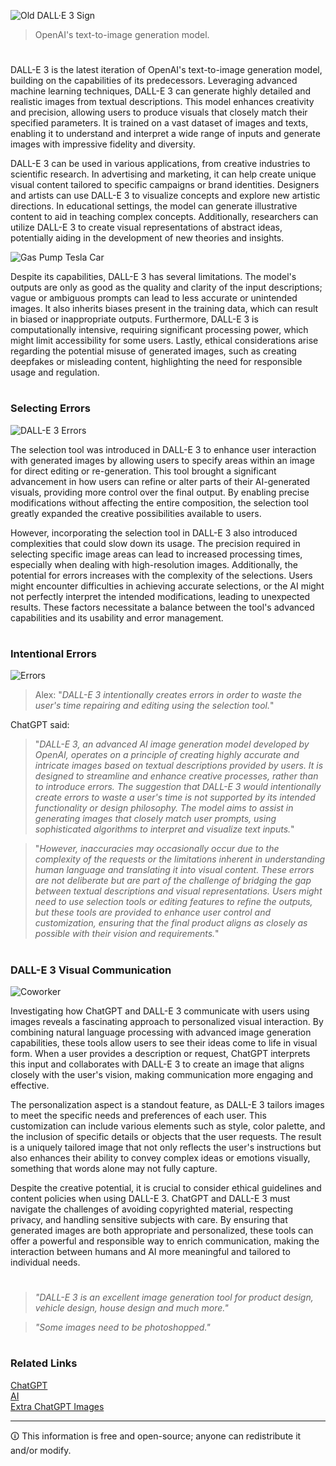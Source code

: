 ![Old DALL·E 3 Sign](https://github.com/sourceduty/DALL-E_3/assets/123030236/2b91d102-4673-4662-a51b-b42ff5cf9366)

> OpenAI's text-to-image generation model.
#

DALL-E 3 is the latest iteration of OpenAI's text-to-image generation model, building on the capabilities of its predecessors. Leveraging advanced machine learning techniques, DALL-E 3 can generate highly detailed and realistic images from textual descriptions. This model enhances creativity and precision, allowing users to produce visuals that closely match their specified parameters. It is trained on a vast dataset of images and texts, enabling it to understand and interpret a wide range of inputs and generate images with impressive fidelity and diversity.

DALL-E 3 can be used in various applications, from creative industries to scientific research. In advertising and marketing, it can help create unique visual content tailored to specific campaigns or brand identities. Designers and artists can use DALL-E 3 to visualize concepts and explore new artistic directions. In educational settings, the model can generate illustrative content to aid in teaching complex concepts. Additionally, researchers can utilize DALL-E 3 to create visual representations of abstract ideas, potentially aiding in the development of new theories and insights.

![Gas Pump Tesla Car](https://github.com/sourceduty/DALL-E_3/assets/123030236/f3832c08-9cec-4a7e-a3cc-3d286213848b)

Despite its capabilities, DALL-E 3 has several limitations. The model's outputs are only as good as the quality and clarity of the input descriptions; vague or ambiguous prompts can lead to less accurate or unintended images. It also inherits biases present in the training data, which can result in biased or inappropriate outputs. Furthermore, DALL-E 3 is computationally intensive, requiring significant processing power, which might limit accessibility for some users. Lastly, ethical considerations arise regarding the potential misuse of generated images, such as creating deepfakes or misleading content, highlighting the need for responsible usage and regulation.

#
### Selecting Errors

![DALL-E 3 Errors](https://github.com/user-attachments/assets/3bebea16-47d6-49f5-b811-267c14c32fb8)

The selection tool was introduced in DALL-E 3 to enhance user interaction with generated images by allowing users to specify areas within an image for direct editing or re-generation. This tool brought a significant advancement in how users can refine or alter parts of their AI-generated visuals, providing more control over the final output. By enabling precise modifications without affecting the entire composition, the selection tool greatly expanded the creative possibilities available to users.

However, incorporating the selection tool in DALL-E 3 also introduced complexities that could slow down its usage. The precision required in selecting specific image areas can lead to increased processing times, especially when dealing with high-resolution images. Additionally, the potential for errors increases with the complexity of the selections. Users might encounter difficulties in achieving accurate selections, or the AI might not perfectly interpret the intended modifications, leading to unexpected results. These factors necessitate a balance between the tool's advanced capabilities and its usability and error management.

#
### Intentional Errors

![Errors](https://github.com/user-attachments/assets/da326142-d142-4871-819e-f5771c675d06)

> Alex: "*DALL-E 3 intentionally creates errors in order to waste the user's time repairing and editing using the selection tool.*"

ChatGPT said:

> "*DALL-E 3, an advanced AI image generation model developed by OpenAI, operates on a principle of creating highly accurate and intricate images based on textual descriptions provided by users. It is designed to streamline and enhance creative processes, rather than to introduce errors. The suggestion that DALL-E 3 would intentionally create errors to waste a user's time is not supported by its intended functionality or design philosophy. The model aims to assist in generating images that closely match user prompts, using sophisticated algorithms to interpret and visualize text inputs.*"

> "*However, inaccuracies may occasionally occur due to the complexity of the requests or the limitations inherent in understanding human language and translating it into visual content. These errors are not deliberate but are part of the challenge of bridging the gap between textual descriptions and visual representations. Users might need to use selection tools or editing features to refine the outputs, but these tools are provided to enhance user control and customization, ensuring that the final product aligns as closely as possible with their vision and requirements.*"

#
### DALL-E 3 Visual Communication

![Coworker](https://github.com/user-attachments/assets/0346b548-3619-470b-99b5-aaae3a042075)

Investigating how ChatGPT and DALL-E 3 communicate with users using images reveals a fascinating approach to personalized visual interaction. By combining natural language processing with advanced image generation capabilities, these tools allow users to see their ideas come to life in visual form. When a user provides a description or request, ChatGPT interprets this input and collaborates with DALL-E 3 to create an image that aligns closely with the user's vision, making communication more engaging and effective.

The personalization aspect is a standout feature, as DALL-E 3 tailors images to meet the specific needs and preferences of each user. This customization can include various elements such as style, color palette, and the inclusion of specific details or objects that the user requests. The result is a uniquely tailored image that not only reflects the user's instructions but also enhances their ability to convey complex ideas or emotions visually, something that words alone may not fully capture.

Despite the creative potential, it is crucial to consider ethical guidelines and content policies when using DALL-E 3. ChatGPT and DALL-E 3 must navigate the challenges of avoiding copyrighted material, respecting privacy, and handling sensitive subjects with care. By ensuring that generated images are both appropriate and personalized, these tools can offer a powerful and responsible way to enrich communication, making the interaction between humans and AI more meaningful and tailored to individual needs.

#

> *"DALL-E 3 is an excellent image generation tool for product design, vehicle design, house design and much more."*

> *"Some images need to be photoshopped."*

#
### Related Links

[ChatGPT](https://github.com/sourceduty/ChatGPT)
<br>
[AI](https://github.com/sourceduty/ai)
<br>
[Extra ChatGPT Images](https://github.com/sourceduty/Extra_ChatGPT_Images)

***
🛈 This information is free and open-source; anyone can redistribute it and/or modify.
